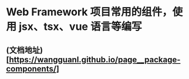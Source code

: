 # Web Framework 项目常用的组件，使用 jsx、tsx、vue 语言等编写
## (文档地址)[https://wangguanl.github.io/page__package-components/]
